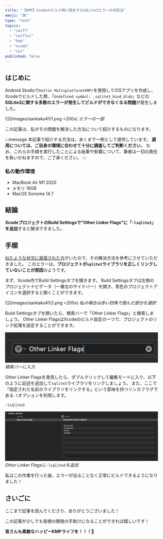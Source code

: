```yaml
---
title: "【KMP】Xcodeのビルド時に発生するSQLite3エラーの対処法"
emoji: "🛠️"
type: "tech"
topics:
  - "swift"
  - "swiftui"
  - "kmp"
  - "xcode"
  - "ios"
published: false
---
```


## はじめに

Android Studioで`Kotlin Multiplatform(KMP)`を使用してiOSアプリを作成し、Xcodeでビルドした際、「`Undefined symbol: _sqlite3_bind_blob`」などの**SQLite3に関する多数のエラーが発生してビルドができなくなる問題**が発生しました。

![](/images/sankaku41/1.png =200x)
*エラーの一部*

この記事は、私がその問題を解決した方法について紹介するものになります。

:::message
本記事で紹介する方法は、あくまで一例として提供しています。
**適用については、ご自身の環境に合わせて十分に調査してご判断ください**。
なお、これらの手順を実行したことによる結果や影響について、筆者は一切の責任を負いかねますので、ご了承ください。
:::

### 私の動作環境
- MacBook Air M1 2020
- メモリ 16GB
- MacOS Sonoma 14.7

## 結論

**XcodeプロジェクトのBuild Settingsで"Other Linker Flags"に「`-lsqlite3`」を追加**すると解決できました。

## 手順

[似たような状況に直面された方](https://github.com/sqldelight/sqldelight/issues/1442#issuecomment-523435492)がいたので、その解決方法を参考にさせていただきました。
このエラーは、**プロジェクトが`sqlite3`ライブラリを正しくリンクしていないことが原因**のようです。

まず、Xcode内でBuild Settingsタブを開きます。
Build Settingsタブは左側のプロジェクトナビゲータ（一番左のサイドバー）を開き、青色のプロジェクトアイコンを選択すると開くことができます。

![](/images/sankaku41/2.png =200x)
*私の場合は赤い四角で囲んだ部分を選択*

Build Settingsタブを開いたら、検索バーで「Other Linker Flags」と検索しましょう。
Other Linker FlagsはXcodeのビルド設定の一つで、プロジェクトのリンク処理を設定することができます。

![](/images/sankaku41/4.png)
*検索バーに入力*

Other Linker Flagsを発見したら、ダブルクリックして編集モードに入り、以下のように記述を追加して`sqlite3`ライブラリをリンクしましょう。
また、ここで「指定された名前のライブラリをリンクする」という意味を持つリンカフラグである`-l`オプションを利用します。

```
-lsqlite3
```

![](/images/sankaku41/3.png)
*Other Linker Flagsに`-lsqlite3`を追加*

私はこの作業を行った後、エラーが出ることなく正常にビルドできるようになりました！

## さいごに

ここまで記事を読んでくださり、ありがとうございました！

この記事が少しでも皆様の開発の手助けになることができれば嬉しいです！

**皆さんも素敵なハッピーKMPライフを！！！🌸**
